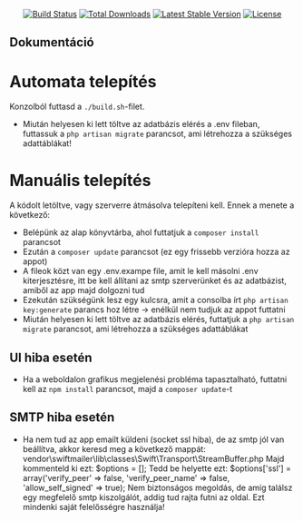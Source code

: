 
<p align="center">
<a href="https://travis-ci.org/laravel/framework"><img src="https://travis-ci.org/laravel/framework.svg" alt="Build Status"></a>
<a href="https://packagist.org/packages/laravel/framework"><img src="https://poser.pugx.org/laravel/framework/d/total.svg" alt="Total Downloads"></a>
<a href="https://packagist.org/packages/laravel/framework"><img src="https://poser.pugx.org/laravel/framework/v/stable.svg" alt="Latest Stable Version"></a>
<a href="https://packagist.org/packages/laravel/framework"><img src="https://poser.pugx.org/laravel/framework/license.svg" alt="License"></a>
</p>

## Dokumentáció

# Automata telepítés
Konzolból futtasd a `./build.sh`-filet.
- Miután helyesen ki lett töltve az adatbázis elérés a .env fileban, futtassuk a `php artisan migrate` parancsot, ami létrehozza a szükséges adattáblákat!

# Manuális telepítés
A kódolt letöltve, vagy szerverre átmásolva telepíteni kell. Ennek a menete a következő:
- Belépünk az alap könyvtárba, ahol futtatjuk a `composer install` parancsot
- Ezután a `composer update` parancsot (ez egy frissebb verzióra hozza az appot)
- A fileok közt van egy .env.exampe file, amit le kell másolni .env kiterjesztésre, itt be kell állítani az smtp szerverünket és az adatbázist, amiből az app majd dolgozni tud
- Ezekután szükségünk lesz egy kulcsra, amit a consolba írt `php artisan key:generate` parancs hoz létre -> enélkül nem tudjuk az appot futtatni
- Miután helyesen ki lett töltve az adatbázis elérés, futtatjuk a `php artisan migrate` parancsot, ami létrehozza a szükséges adattáblákat

## UI hiba esetén
- Ha a weboldalon grafikus megjelenési probléma tapasztalható, futtatni kell az `npm install` parancsot, majd a `composer update`-t

## SMTP hiba esetén
- Ha nem tud az app emailt küldeni (socket ssl hiba), de az smtp jól van beállítva, akkor keresd meg a következő mappát: vendor\swiftmailer\lib\classes\Swift\Transport\StreamBuffer.php
Majd kommenteld ki ezt: $options = [];
Tedd be helyette ezt: $options['ssl'] = array('verify_peer' => false, 'verify_peer_name' => false, 'allow_self_signed' => true);
Nem biztonságos megoldás, de amíg találsz egy megfelelő smtp kiszolgálót, addig tud rajta futni az oldal. Ezt mindenki saját felelősségre használja!